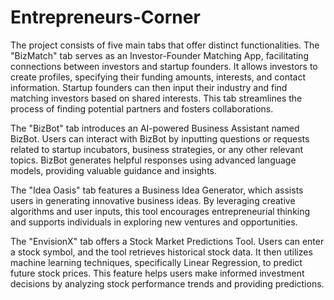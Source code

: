 # Entrepreneurs-Corner



The project consists of five main tabs that offer distinct functionalities. The "BizMatch" tab serves as an Investor-Founder Matching App, facilitating connections between investors and startup founders. It allows investors to create profiles, specifying their funding amounts, interests, and contact information. Startup founders can then input their industry and find matching investors based on shared interests. This tab streamlines the process of finding potential partners and fosters collaborations.

The "BizBot" tab introduces an AI-powered Business Assistant named BizBot. Users can interact with BizBot by inputting questions or requests related to startup incubators, business strategies, or any other relevant topics. BizBot generates helpful responses using advanced language models, providing valuable guidance and insights.

The "Idea Oasis" tab features a Business Idea Generator, which assists users in generating innovative business ideas. By leveraging creative algorithms and user inputs, this tool encourages entrepreneurial thinking and supports individuals in exploring new ventures and opportunities.

The "EnvisionX" tab offers a Stock Market Predictions Tool. Users can enter a stock symbol, and the tool retrieves historical stock data. It then utilizes machine learning techniques, specifically Linear Regression, to predict future stock prices. This feature helps users make informed investment decisions by analyzing stock performance trends and providing predictions.
